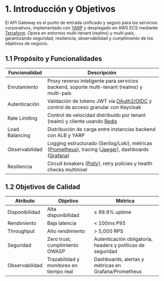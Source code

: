 # 1. Introducción y Objetivos

El API Gateway es el punto de entrada unificado y seguro para los servicios corporativos, implementado con [YARP](https://microsoft.github.io/reverse-proxy/) y desplegado en AWS ECS mediante [Terraform](https://www.terraform.io/). Opera en entornos multi-tenant (realms) y multi-país, garantizando seguridad, resiliencia, observabilidad y cumplimiento de los objetivos de negocio.

## 1.1 Propósito y Funcionalidades

| Funcionalidad    | Descripción                                                                 |
|------------------|-----------------------------------------------------------------------------|
| Enrutamiento     | Proxy reverso inteligente para servicios backend, soporte multi-tenant (realms) y multi-país |
| Autenticación    | Validación de tokens JWT vía [OAuth2/OIDC](https://openid.net/connect/) y control de acceso granular con Keycloak |
| Rate Limiting    | Control de velocidad distribuido por tenant (realm) y cliente usando [Redis](https://redis.io/) |
| Load Balancing   | Distribución de carga entre instancias backend con ALB y YARP               |
| Observabilidad   | Logging estructurado (Serilog/Loki), métricas ([Prometheus](https://prometheus.io/)), tracing ([Jaeger](https://www.jaegertracing.io/)), dashboards ([Grafana](https://grafana.com/)) |
| Resiliencia      | Circuit breakers ([Polly](https://github.com/App-vNext/Polly)), retry policies y health checks multinivel        |

## 1.2 Objetivos de Calidad

| Atributo       | Objetivo                | Métrica                |
|----------------|------------------------|------------------------|
| Disponibilidad | Alta disponibilidad    | ≥ 99.9% uptime         |
| Rendimiento    | Baja latencia          | < 100ms P95            |
| Throughput     | Alto rendimiento       | > 5,000 RPS            |
| Seguridad      | Zero trust, cumplimiento OWASP | Autenticación obligatoria, headers y políticas de seguridad |
| Observabilidad | Trazabilidad y monitoreo en tiempo real | Dashboards, alertas y métricas en Grafana/Prometheus |
